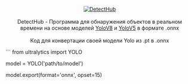 <p align="center">
  <a href='https://github.com/EkelviNistars/DetectHub/releases/tag/detect-v1.1.0'>
  <img src="https://i.imgur.com/8DvMAK4.png" alt="DetectHub"/>
  </a>
  <br>
  <br>
  DetectHub - Программа для обнаружения объектов в реальном времени на основе моделей <a href='https://github.com/ultralytics/ultralytics'>YoloV8</a> и <a href='https://github.com/ultralytics/yolov5'>YoloV5</a> в формате .onnx
  <br>
  <br>
  Код для конвертации своей модели Yolo из .pt в .onnx
</p>
```
from ultralytics import YOLO

model = YOLO('path/to/model')

model.export(format='onnx', opset=15)
```
